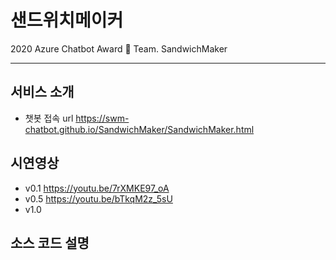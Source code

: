 # 샌드위치메이커
2020 Azure Chatbot Award 🥪 Team. SandwichMaker 

-------------------------------------------------------

## 서비스 소개
* 챗봇 접속 url https://swm-chatbot.github.io/SandwichMaker/SandwichMaker.html

## 시연영상
* v0.1 https://youtu.be/7rXMKE97_oA
* v0.5 https://youtu.be/bTkqM2z_5sU
* v1.0

## 소스 코드 설명

